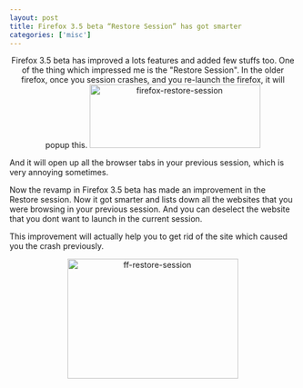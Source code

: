 ```yaml
---
layout: post
title: Firefox 3.5 beta “Restore Session” has got smarter
categories: ['misc']
---
```

<p style="text-align: center;">Firefox 3.5 beta has improved a lots features and added few stuffs too. One of the thing which impressed me is the "Restore Session". In the older firefox, once you session crashes, and you re-launch the firefox, it will popup this.
<a href="../images/2009/06/firefox-restore-session.png"><img class="aligncenter size-medium wp-image-768" title="firefox-restore-session" src="../images/2009/06/firefox-restore-session-300x112.png" alt="firefox-restore-session" width="300" height="112" /></a>

And it will open up all the browser tabs in your previous session, which is very annoying sometimes.

Now the revamp in Firefox 3.5 beta has made an improvement in the Restore session. Now it got smarter and lists down all the websites that you were browsing in your previous session. And you can deselect the website that you dont want to launch in the current session.

This improvement will actually help you to get rid of the site which caused you the crash previously.
</p><p style="text-align: center;"><a href="../images/2009/06/ff-restore-session.png"><img class="aligncenter size-medium wp-image-769" title="ff-restore-session" src="../images/2009/06/ff-restore-session-300x211.png" alt="ff-restore-session" width="300" height="211" /></a></p>
